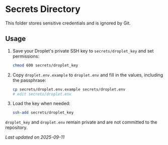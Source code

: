 # Secrets Directory

This folder stores sensitive credentials and is ignored by Git.

## Usage

1. Save your Droplet's private SSH key to `secrets/droplet_key` and set permissions:
   ```bash
   chmod 600 secrets/droplet_key
   ```
2. Copy `droplet.env.example` to `droplet.env` and fill in the values, including the passphrase:
   ```bash
   cp secrets/droplet.env.example secrets/droplet.env
   # edit secrets/droplet.env
   ```
3. Load the key when needed:
   ```bash
   ssh-add secrets/droplet_key
   ```

`droplet_key` and `droplet.env` remain private and are not committed to the repository.

_Last updated on 2025-09-11_
